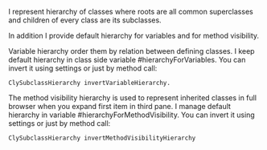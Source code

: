 I represent hierarchy of classes where roots are all common superclasses and children of every class are its subclasses.

In addition I provide default hierarchy for variables and for method visibility.

Variable hierarchy order them by relation between defining classes. I keep default hierarchy in class side variable #hierarchyForVariables.
You can invert it using settings or just by method call: 

	ClySubclassHierarchy invertVariableHierarchy.
	
The method visibility hierarchy is used to represent inherited classes in full browser when you expand first item in third pane. I manage default hierarchy in variable #hierarchyForMethodVisibility.
You can invert it using settings or just by method call: 

	ClySubclassHierarchy invertMethodVisibilityHierarchy